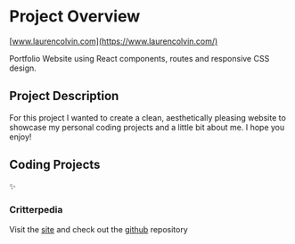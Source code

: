 # Project Overview
[www.laurencolvin.com](https://www.laurencolvin.com/)

Portfolio Website using React components, routes and responsive CSS design.

## Project Description

For this project I wanted to create a clean, aesthetically pleasing website to showcase my personal coding projects and a little bit about me. I hope you enjoy!

## Coding Projects

:sparkles: 
### Critterpedia

Visit the [site](https://laurencolvin.github.io/project-2-react/) and check out the [github](https://github.com/LaurenColvin/project-2-react) repository